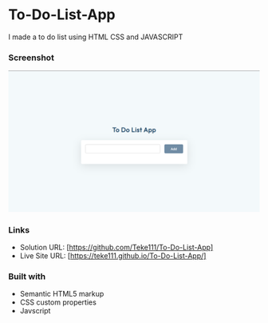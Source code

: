 # To-Do-List-App
I made a to do list using HTML CSS and JAVASCRIPT

### Screenshot

![](screenshot.png)


### Links

- Solution URL: [https://github.com/Teke111/To-Do-List-App]
- Live Site URL: [https://teke111.github.io/To-Do-List-App/]

### Built with

- Semantic HTML5 markup
- CSS custom properties
- Javscript
